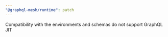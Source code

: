 ```yaml
---
"@graphql-mesh/runtime": patch
---
```


Compatibility with the environments and schemas do not support GraphQL JIT
